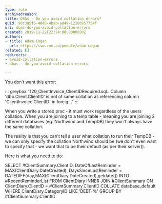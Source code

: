 ```yaml
---
type: rule
archivedreason: 
title: DBAs - Do you avoid collation errors?
guid: 90c305f6-40d8-4bab-a049-12108957754f
uri: dbas-do-you-avoid-collation-errors
created: 2019-11-22T22:54:08.0000000Z
authors:
- title: Adam Cogan
  url: https://ssw.com.au/people/adam-cogan
related: []
redirects:
- avoid-collation-errors
- dbas---do-you-avoid-collation-errors

---
```


You don't want this error:


::: greybox
"120\_ClientInvoice\_ClientIDRequired.sql...Column 'dbo.Client.ClientID' is not of same collation as referencing column 'ClientInvoice.ClientID' in foreig..."
:::

When you write a stored proc - it must work regardless of the users collation. When you are joining to a temp table - meaning you are joining 2 different databases (eg. Northwind and TempDB) they won't always have the same collation.


The reality is that you can't tell a user what collation to run their TempDB - we can only specify the collation Northwind should be (we don't even want to specify that - we want that to be their default (as per their server)).

<!--endintro-->

Here is what you need to do:

SELECT
 #ClientSummary.ClientID,
 DateOfLastReminder = MAX(ClientDiary.DateCreated),
 DaysSinceLastReminder = DATEDIFF(day,MAX(ClientDiary.DateCreated),getdate())
 INTO #RecentReminderList
 FROM
 ClientDiary INNER JOIN #ClientSummary
 ON ClientDiary.ClientID = #ClientSummary.ClientID COLLATE
 database\_default
 WHERE
 ClientDiary.CategoryID LIKE 'DEBT-%'
 GROUP BY
 #ClientSummary.ClientID
